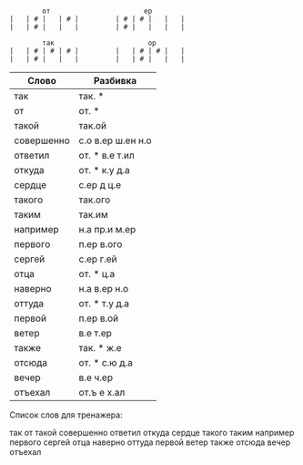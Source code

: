 ```

        от                       ер
|   | # |   | # |         | # | # |   |   |
|   | # |   |   |         | # |   |   |   |

        так                       ор
|   | # | # | # |         |   | # | # |   |
|   | # |   |   |         |   | # |   |   |

```


| Слово | Разбивка |
| --- | --- |
| так | так. \* | 
| от | от. \* | 
| такой | так.ой | 
| совершенно | с.о в.ер ш.ен н.о | 
| ответил | от. \* в.е т.ил | 
| откуда | от. \* к.у д.а | 
| сердце | с.ер д ц.е | 
| такого | так.ого | 
| таким | так.им | 
| например | н.а пр.и м.ер | 
| первого | п.ер в.ого | 
| сергей | с.ер г.ей | 
| отца | от. \* ц.а | 
| наверно | н.а в.ер н.о | 
| оттуда | от. \* т.у д.а | 
| первой | п.ер в.ой | 
| ветер | в.е т.ер | 
| также | так. \* ж.е | 
| отсюда | от. \* с.ю д.а | 
| вечер | в.е ч.ер | 
| отъехал | от.ъ е х.ал | 

Список слов для тренажера:

так от такой совершенно ответил откуда сердце такого таким например первого сергей отца наверно оттуда первой ветер также отсюда вечер отъехал

